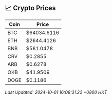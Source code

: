 ## 📈 Crypto Prices

| Coin | Price |
| ---- | ----- |
| BTC | $64034.6116 |
| ETH | $2644.4126 |
| BNB | $581.0478 |
| CRV | $0.2855 |
| ARB | $0.6278 |
| OKB | $41.9509 |
| DOGE | $0.1186 |

_Last Updated: 2024-10-01 16:09:31.22 +0800 HKT_